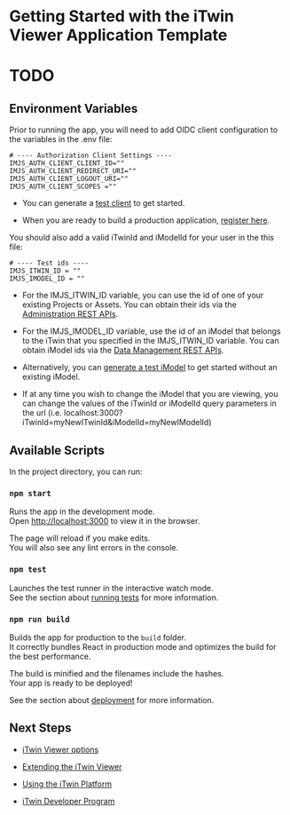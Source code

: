 # Getting Started with the iTwin Viewer Application Template

# TODO

## Environment Variables

Prior to running the app, you will need to add OIDC client configuration to the variables in the .env file:

```
# ---- Authorization Client Settings ----
IMJS_AUTH_CLIENT_CLIENT_ID=""
IMJS_AUTH_CLIENT_REDIRECT_URI=""
IMJS_AUTH_CLIENT_LOGOUT_URI=""
IMJS_AUTH_CLIENT_SCOPES =""
```

- You can generate a [test client](https://developer.bentley.com/tutorials/web-application-quick-start/#2-register-an-application) to get started.

- When you are ready to build a production application, [register here](https://developer.bentley.com/register/).

You should also add a valid iTwinId and iModelId for your user in the this file:

```
# ---- Test ids ----
IMJS_ITWIN_ID = ""
IMJS_IMODEL_ID = ""
```

- For the IMJS_ITWIN_ID variable, you can use the id of one of your existing Projects or Assets. You can obtain their ids via the [Administration REST APIs](https://developer.bentley.com/api-groups/administration/api-reference/).

- For the IMJS_IMODEL_ID variable, use the id of an iModel that belongs to the iTwin that you specified in the IMJS_ITWIN_ID variable. You can obtain iModel ids via the [Data Management REST APIs](https://developer.bentley.com/api-groups/data-management/apis/imodels/operations/get-project-or-asset-imodels/).

- Alternatively, you can [generate a test iModel](https://developer.bentley.com/tutorials/web-application-quick-start/#3-create-an-imodel) to get started without an existing iModel.

- If at any time you wish to change the iModel that you are viewing, you can change the values of the iTwinId or iModelId query parameters in the url (i.e. localhost:3000?iTwinId=myNewITwinId&iModelId=myNewIModelId)

## Available Scripts

In the project directory, you can run:

### `npm start`

Runs the app in the development mode.\
Open [http://localhost:3000](http://localhost:3000) to view it in the browser.

The page will reload if you make edits.\
You will also see any lint errors in the console.

### `npm test`

Launches the test runner in the interactive watch mode.\
See the section about [running tests](https://facebook.github.io/create-react-app/docs/running-tests) for more information.

### `npm run build`

Builds the app for production to the `build` folder.\
It correctly bundles React in production mode and optimizes the build for the best performance.

The build is minified and the filenames include the hashes.\
Your app is ready to be deployed!

See the section about [deployment](https://facebook.github.io/create-react-app/docs/deployment) for more information.

## Next Steps

- [iTwin Viewer options](https://www.npmjs.com/package/@itwin/web-viewer-react)

- [Extending the iTwin Viewer](https://www.itwinjs.org/learning/tutorials/hello-world-viewer/)

- [Using the iTwin Platform](https://developer.bentley.com/)

- [iTwin Developer Program](https://www.youtube.com/playlist?list=PL6YCKeNfXXd_dXq4u9vtSFfsP3OTVcL8N)
